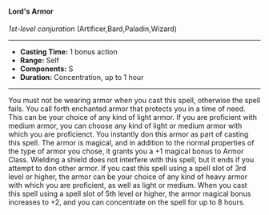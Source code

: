 #### Lord's Armor
*1st-level conjuration* (Artificer,Bard,Paladin,Wizard)
___
- **Casting Time:** 1 bonus action
- **Range:** Self
- **Components:** S
- **Duration:** Concentration, up to 1 hour
---
You must not be wearing armor when you cast this
spell, otherwise the spell fails. You call forth
enchanted armor that protects you in a time of
need. This can be your choice of any kind of light
armor. If you are proficient with medium armor,
you can choose any kind of light or medium armor
with which you are proficienct. You instantly don
this armor as part of casting this spell. The armor is
magical, and in addition to the normal properties of
the type of armor you chose, it grants you a +1
magical bonus to Armor Class. Wielding a shield
does not interfere with this spell, but it ends if you
attempt to don other armor.
If you cast this spell using a spell slot of 3rd level
or higher, the armor can be your choice of any kind
of heavy armor with which you are proficient, as
well as light or medium. When you cast this spell
using a spell slot of 5th level or higher, the armor
magical bonus increases to +2, and you can
concentrate on the spell for up to 8 hours.
